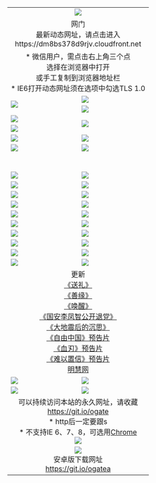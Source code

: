﻿<table>
  <tr></tr>
  <tr><td colspan=2 align=center><img src="https://cloud.githubusercontent.com/assets/11880933/13434984/f430fae2-e012-11e5-814f-c2df1e82b247.jpg" /></td></tr>
  <tr><td colspan=2 align=center>网门<br>最新动态网址，请点击进入
<br>https://dm8bs378d9rjv.cloudfront.net
    </td>
  </tr>
  <tr>
    <td colspan=2 align=center>* 微信用户，需点击右上角三个点<br>选择在浏览器中打开<br>或手工复制到浏览器地址栏
    <br>* IE6打开动态网址须在选项中勾选TLS 1.0</td>
  </tr>
  <tr>
    <td rowspan=2><a href="https://dm8bs378d9rjv.cloudfront.net/ogUP.aspx?name=11DKC.mp4&list=11DKC" target="_blank"><img src="https://dm8bs378d9rjv.cloudfront.net/Up/11DKC1.jpg" /></a></td> 
    <td><div><a href="https://dm8bs378d9rjv.cloudfront.net/ogUP.aspx?name=LRWS.mp4&list=LRWS" target="_blank"><img src="https://dm8bs378d9rjv.cloudfront.net/Up/LRWS.jpg" /></a></td>
   </tr>
  <tr>
    <td><a href="https://dm8bs378d9rjv.cloudfront.net/ogNiceVedio.aspx" target="_blank"><img src="https://dm8bs378d9rjv.cloudfront.net/Up/11TGKDY.jpg" /></a></td>
  </tr>
  <tr>
    <td><a href="https://dm8bs378d9rjv.cloudfront.net/ogUP.aspx?name=JQR.mp4&count=2" target="_blank"><img src="https://dm8bs378d9rjv.cloudfront.net/Up/JQR.jpg" /></a></td>   
    <td rowspan=2><a href="https://dm8bs378d9rjv.cloudfront.net/ogUP.aspx?name=JP.mp4&count=9" target="_blank"><img src="https://dm8bs378d9rjv.cloudfront.net/Up/JP.jpg" /></td>
  </tr>
  <tr>
    <td><a href="https://dm8bs378d9rjv.cloudfront.net/ogUP.aspx?name=WH.mp4" target="_blank"><img src="https://dm8bs378d9rjv.cloudfront.net/Up/WH.jpg" /></a></td>
  </tr>
  <tr>
    <td><a href="https://dm8bs378d9rjv.cloudfront.net/ogUP.aspx?name=SSZJ.mp4&list=SSZJ" target="_blank"><img src="https://dm8bs378d9rjv.cloudfront.net/Up/SSZJ.jpg" /></a></td>
    <td><a href="https://dm8bs378d9rjv.cloudfront.net/ogUP.aspx?name=1XQK.mp4&count=13" target="_blank"><img src="https://dm8bs378d9rjv.cloudfront.net/Up/1XQK.jpg" /></a</td>
  </tr>
  <tr>
    <td><a href="https://dm8bs378d9rjv.cloudfront.net/ogUP.aspx?name=ZY.mp4&count=2015|16" target="_blank"><img src="https://dm8bs378d9rjv.cloudfront.net/Up/ZY.jpg" /></a</td>
    <td><a href="https://dm8bs378d9rjv.cloudfront.net/ogUP.aspx?name=XTFY.mp4&count=B|2,A|24" target="_blank"><img src="https://dm8bs378d9rjv.cloudfront.net/Up/XTFY.jpg" /></a></td>
  </tr>
  <tr height="40">
  </tr>
  <tr>
    <td><a href="https://dm8bs378d9rjv.cloudfront.net/ogUP.aspx?name=4SQQ.mp4&list=4SQQ" target="_blank"><img src="https://dm8bs378d9rjv.cloudfront.net/Up/4SQQ0.jpg"/></a></td>
    <td><a href="https://dm8bs378d9rjv.cloudfront.net/ogUP.aspx?name=4SHQ.mp4&list=4SHQ" target="_blank"><img src="https://dm8bs378d9rjv.cloudfront.net/Up/4SHQ0.jpg"/></a></td>
  </tr>
  <tr>
    <td><a href="https://dm8bs378d9rjv.cloudfront.net/ogUP.aspx?name=4SZG.mp4&list=4SZG" target="_blank"><img src="https://dm8bs378d9rjv.cloudfront.net/Up/4SZG0.jpg"/></a></td>
    <td><a href="https://dm8bs378d9rjv.cloudfront.net/ogUP.aspx?name=4SDJ.mp4&list=4SDJ" target="_blank"><img src="https://dm8bs378d9rjv.cloudfront.net/Up/4SDJ0.jpg"/></a></td>
  </tr>
  <tr>
    <td><a href="https://dm8bs378d9rjv.cloudfront.net/ogUP.aspx?name=4SGX.mp4&list=4SGX" target="_blank"><img src="https://dm8bs378d9rjv.cloudfront.net/Up/4SGX0.jpg"/></a></td>
    <td><a href="https://dm8bs378d9rjv.cloudfront.net/ogUP.aspx?name=4SHD.mp4&list=4SHD" target="_blank"><img src="https://dm8bs378d9rjv.cloudfront.net/Up/4SHD0.jpg"/></a></td>
  </tr>
  <tr>
    <td><a href="https://dm8bs378d9rjv.cloudfront.net/ogUP.aspx?name=4CTX.mp4&list=4CTX" target="_blank"><img src="https://dm8bs378d9rjv.cloudfront.net/Up/4CTX0.jpg"/></a></td>
    <td><a href="https://dm8bs378d9rjv.cloudfront.net/ogUP.aspx?name=4CWZ.mp4&list=4CWZ" target="_blank"><img src="https://dm8bs378d9rjv.cloudfront.net/Up/4CWZ0.jpg"/></a></td>
  </tr>
  <tr>
    <td><a href="https://dm8bs378d9rjv.cloudfront.net/onUP.aspx?name=https://d1lqqjldbsh7xo.cloudfront.net/" target="_blank"><img src="https://dm8bs378d9rjv.cloudfront.net/Up/0DTW.jpg"/></a></td>
    <td><a href="https://dm8bs378d9rjv.cloudfront.net/onUP.aspx?name=https://d240ns8up8earz.cloudfront.net/acenter/" target="_blank"><img src="https://dm8bs378d9rjv.cloudfront.net/Up/0TDW.jpg" /></a></td>
  </tr>
  <tr>
    <td><a href="https://dm8bs378d9rjv.cloudfront.net/onUP.aspx?name=https://d4508d6vomz2p.cloudfront.net/gb/nsc413.htm" target="_blank"><img src="https://dm8bs378d9rjv.cloudfront.net/Up/0DJY.jpg" /></a></td>
    <td><a href="https://dm8bs378d9rjv.cloudfront.net/onUP.aspx?name=https://dilo7bqpjb57y.cloudfront.net/xtr/gb/prog204.html" target="_blank"><img src="https://dm8bs378d9rjv.cloudfront.net/Up/0XTR.jpg" /></a></td>
  </tr>
  <tr>
    <td><a href="https://dm8bs378d9rjv.cloudfront.net/onUP.aspx?name=https://d3aj00iefsmfgc.cloudfront.net/" target="_blank"><img src="https://dm8bs378d9rjv.cloudfront.net/Up/0MHW.jpg" /></a></td>
    <td><a href="https://dm8bs378d9rjv.cloudfront.net/onUP.aspx?name=https://d20wz7qt14x5d2.cloudfront.net/" target="_blank"><img src="https://dm8bs378d9rjv.cloudfront.net/Up/0ZJW.jpg" /></a></td>
  </tr>
  <tr>
    <td><a href="https://dm8bs378d9rjv.cloudfront.net/ogUP.aspx?name=0FG.zip" target="_blank"><img src="https://dm8bs378d9rjv.cloudfront.net/Up/0FG.jpg" /></a></td>
    <td><a href="https://dm8bs378d9rjv.cloudfront.net/ogUP.aspx?name=0FGA.apk" target="_blank"><img src="https://dm8bs378d9rjv.cloudfront.net/Up/0FGA.jpg" /></a></td>
  </tr>
  <tr>
    <td><a href="https://dm8bs378d9rjv.cloudfront.net/ogUP.aspx?name=0U.zip" target="_blank"><img src="https://dm8bs378d9rjv.cloudfront.net/Up/0U.jpg" /></a></td>
    <td><a href="https://dm8bs378d9rjv.cloudfront.net/ogUP.aspx?name=0UA.apk" target="_blank"><img src="https://dm8bs378d9rjv.cloudfront.net/Up/0UA.jpg" /></a></td>
  </tr>
  <tr>
    <td><a href="https://dm8bs378d9rjv.cloudfront.net/ogUP.aspx?name=0iPPOTV.zip" target="_blank"><img src="https://dm8bs378d9rjv.cloudfront.net/Up/0iPPOTV.jpg" /></a></td>
    <td><a href="https://dm8bs378d9rjv.cloudfront.net/ogUP.aspx?name=0iNTD.apk" target="_blank"><img src="https://dm8bs378d9rjv.cloudfront.net/Up/0iNTD.jpg" /></a></td>
  </tr>
  <tr>
    <td colspan=2 align=center>更新<br>
      <a href="https://dm8bs378d9rjv.cloudfront.net/ogUP.aspx?name=4ESL.mp4" target="_blank">《送礼》</a><br>
      <a href="https://dm8bs378d9rjv.cloudfront.net/ogUP.aspx?name=4ESY.mp4" target="_blank">《善缘》</a><br>
      <a href="https://dm8bs378d9rjv.cloudfront.net/ogUP.aspx?name=4EHX.mp4" target="_blank">《唤醒》</a><br>
      <a href="https://dm8bs378d9rjv.cloudfront.net/ogUP.aspx?name=4LFZ.mp4" target="_blank">《国安李凤智公开退党》</a><br>
      <a href="https://dm8bs378d9rjv.cloudfront.net/ogUP.aspx?name=4DDZHDCS.mp4" target="_blank">《大地震后的沉思》</a><br>
      <a href="https://dm8bs378d9rjv.cloudfront.net/ogUP.aspx?name=11ZYZG0.mp4" target="_blank">《自由中国》预告片</a><br>
      <a href="https://dm8bs378d9rjv.cloudfront.net/ogUP.aspx?name=11XR.mp4" target="_blank">《血刃》预告片</a><br>
      <a href="https://dm8bs378d9rjv.cloudfront.net/ogUP.aspx?name=11NYZX.mp4&count=2" target="_blank">《难以置信》预告片</a><br>
      <a href="https://dm8bs378d9rjv.cloudfront.net/onUP.aspx?name=https://www.minghui.org/" target="_blank">明慧网</a></td>
    </td>
  </tr>
  <tr>
    <td><a href="https://dm8bs378d9rjv.cloudfront.net/ogNice.aspx" target="_blank"><img src="https://dm8bs378d9rjv.cloudfront.net/Up/0WCYY.jpg" /></a></td>
    <td><a href="https://dm8bs378d9rjv.cloudfront.net/onCO.aspx?ob=600事物&op=增删改&args=WH1~%23类型6新闻%7c%23类型6评论&mode=" target="_blank"><img src="https://dm8bs378d9rjv.cloudfront.net/Up/0WZTT.jpg" /></a></td> 
  </tr>
  <tr>
    <td><a href="https://dm8bs378d9rjv.cloudfront.net/ogDY.aspx" target="_blank"><img src="https://dm8bs378d9rjv.cloudfront.net/Up/0FK.jpg" /></a></td>
    <td><a href="https://dm8bs378d9rjv.cloudfront.net/ogST.aspx" target="_blank"><img src="https://dm8bs378d9rjv.cloudfront.net/Up/0ST.jpg" /></a></td> 
  </tr>
  <tr>
    <td colspan=2 align=center>可以持续访问本站的永久网址，请收藏<br/><a href="https://git.io/ogate" target="_blank">https://git.io/ogate</a><br/>* http后一定要跟s<br/>* 不支持IE 6、7、8，可选用<a href="https://dm8bs378d9rjv.cloudfront.net/ogUP.aspx?name=0ChromePortable.zip">Chrome</a><br/><a href="https://dm8bs378d9rjv.cloudfront.net/Up/0WMGDL2.png" target="_blank"><img src="https://dm8bs378d9rjv.cloudfront.net/Up/0WMGD2.png"/></a></td>
  </tr>
  <tr>
    <td colspan=2 align=center><a href="https://dm8bs378d9rjv.cloudfront.net/ogUP.aspx?name=0oGate.apk" target="_blank"><img src="https://cloud.githubusercontent.com/assets/11880933/13720399/75e143ee-e842-11e5-9f0a-1421f423c80f.jpg" /></a><br>安卓版下载网址<br><a href="https://git.io/ogatea">https://git.io/ogatea</a></td>
  </tr>
  <!--tr>
    <td colspan=2 align=center>可能失效的动态网址
    </td>
  </tr-->
</table>
